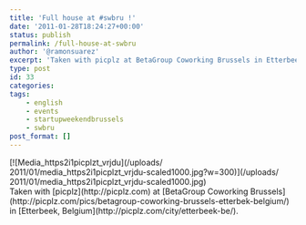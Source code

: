 ```yaml
---
title: 'Full house at #swbru !'
date: '2011-01-28T18:24:27+00:00'
status: publish
permalink: /full-house-at-swbru
author: '@ramonsuarez'
excerpt: 'Taken with picplz at BetaGroup Coworking Brussels in Etterbeek, Belgium.'
type: post
id: 33
categories:
tags:
    - english
    - events
    - startupweekendbrussels
    - swbru
post_format: []
---
```

<div class="p_embed p_image_embed">[![Media_https2i1picplzt_vrjdu](/uploads/
2011/01/media_https2i1picplzt_vrjdu-scaled1000.jpg?w=300)](/uploads/
2011/01/media_https2i1picplzt_vrjdu-scaled1000.jpg)</div>Taken with [picplz](http://picplz.com) at [BetaGroup Coworking Brussels](http://picplz.com/pics/betagroup-coworking-brussels-etterbek-belgium/) in [Etterbeek, Belgium](http://picplz.com/city/etterbeek-be/). 